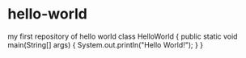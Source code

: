# hello-world
my first repository of hello world
class HelloWorld
{
  public static void main(String[] args)
  {
    System.out.println("Hello World!");
  }
}
